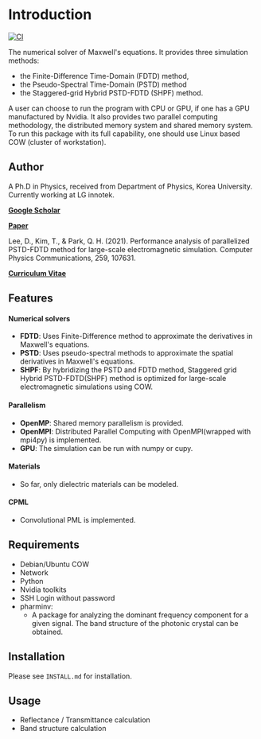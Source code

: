 # Introduction
[![CI](https://github.com/steve1029/SHPF/actions/workflows/blank.yml/badge.svg)](https://github.com/steve1029/SHPF/actions/workflows/blank.yml)

The numerical solver of Maxwell's equations.
It provides three simulation methods: 

* the Finite-Difference Time-Domain (FDTD) method, 
* the Pseudo-Spectral Time-Domain (PSTD) method 
* the Staggered-grid Hybrid PSTD-FDTD (SHPF) method.

A user can choose to run the program with CPU or GPU, if one has a GPU manufactured by Nvidia.
It also provides two parallel computing methodology, the distributed memory system and shared memory system.
To run this package with its full capability, one should use Linux based COW (cluster of workstation).

## Author
A Ph.D in Physics, received from Department of Physics, Korea University.
Currently working at LG innotek.

[**Google Scholar**](https://scholar.google.com/citations?user=iYm5ThEAAAAJ&hl=ko)

[**Paper**](https://doi.org/10.1016/j.cpc.2020.107631)

Lee, D., Kim, T., & Park, Q. H. (2021). Performance analysis of parallelized PSTD-FDTD method for large-scale electromagnetic simulation. Computer Physics Communications, 259, 107631.

[**Curriculum Vitae**](/CV.pdf)

## Features
#### Numerical solvers
  - **FDTD**: Uses Finite-Difference method to approximate the derivatives in Maxwell's equations.
  - **PSTD**: Uses pseudo-spectral methods to approximate the spatial derivatives in Maxwell's equations.
  - **SHPF**: By hybridizing the PSTD and FDTD method, Staggered grid Hybrid PSTD-FDTD(SHPF) method is optimized for large-scale electromagnetic simulations using COW. 

#### Parallelism
  * **OpenMP**: Shared memory parallelism is provided.
  * **OpenMPI**: Distributed Parallel Computing with OpenMPI(wrapped with mpi4py) is implemented.
  * **GPU**: The simulation can be run with numpy or cupy.

#### Materials
  * So far, only dielectric materials can be modeled.

#### CPML
  * Convolutional PML is implemented.

## Requirements
* Debian/Ubuntu COW
* Network
* Python
* Nvidia toolkits
* SSH Login without password
* pharminv: 
  * A package for analyzing the dominant frequency component for a given signal. The band structure of the photonic crystal can be obtained.

## Installation
Please see `INSTALL.md` for installation.

## Usage
* Reflectance / Transmittance calculation
* Band structure calculation
